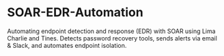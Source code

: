 # SOAR-EDR-Automation
Automating endpoint detection and response (EDR) with SOAR using Lima Charlie and Tines. Detects password recovery tools, sends alerts via email &amp; Slack, and automates endpoint isolation.

